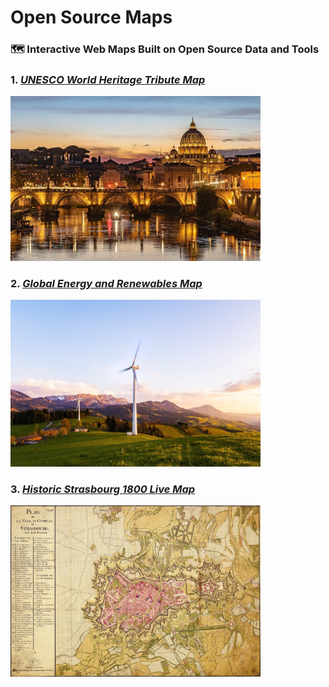 # Open Source Maps 


### 🗺️ Interactive Web Maps Built on Open Source Data and Tools


### 1. [*UNESCO World Heritage Tribute Map*](/unesco-map.md)
<img src="media/Rome-Tiber-River.jpg" alt="Rome, the Tiber River" width="400">
  

### 2. [*Global Energy and Renewables Map*](/energy-map.md)
<img src="media/wind-turbine-green_mountains.jpg" alt="Wind turbine" width="400">

### 3. [*Historic Strasbourg 1800 Live Map*](/historic-map.md)
<img src="media/Strasbourg Plan 1800 web.jpg" alt="Strasbourg Plan Map 1800" width="400">

